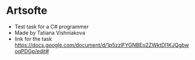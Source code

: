 # Artsofte
* Test task for a C# programmer
* Made by Tatiana Vishniakova
* link for the task https://docs.google.com/document/d/1p5zzlFYGNBEo2ZWktDl1KJQgbwoqPDGp/edit#
